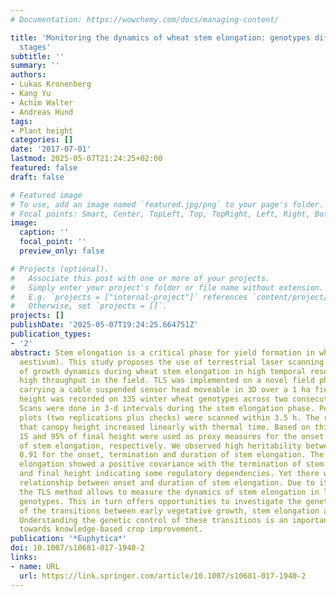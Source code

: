 ```yaml
---
# Documentation: https://wowchemy.com/docs/managing-content/

title: 'Monitoring the dynamics of wheat stem elongation: genotypes differ at critical
  stages'
subtitle: ''
summary: ''
authors:
- Lukas Kronenberg
- Kang Yu
- Achim Walter
- Andreas Hund
tags:
- Plant height
categories: []
date: '2017-07-01'
lastmod: 2025-05-07T21:24:25+02:00
featured: false
draft: false

# Featured image
# To use, add an image named `featured.jpg/png` to your page's folder.
# Focal points: Smart, Center, TopLeft, Top, TopRight, Left, Right, BottomLeft, Bottom, BottomRight.
image:
  caption: ''
  focal_point: ''
  preview_only: false

# Projects (optional).
#   Associate this post with one or more of your projects.
#   Simply enter your project's folder or file name without extension.
#   E.g. `projects = ["internal-project"]` references `content/project/deep-learning/index.md`.
#   Otherwise, set `projects = []`.
projects: []
publishDate: '2025-05-07T19:24:25.664751Z'
publication_types:
- '2'
abstract: Stem elongation is a critical phase for yield formation in wheat (Triticum
  aestivum). This study proposes the use of terrestrial laser scanning (TLS) for phenotyping
  of growth dynamics during wheat stem elongation in high temporal resolution and
  high throughput in the field. TLS was implemented on a novel field phenotyping platform
  carrying a cable suspended sensor head moveable in 3D over a 1 ha field. Canopy
  height was recorded on 335 winter wheat genotypes across two consecutive years.
  Scans were done in 3-d intervals during the stem elongation phase. Per day, 714
  plots (two replications plus checks) were scanned within 3.5 h. The results showed
  that canopy height increased linearly with thermal time. Based on this linearity,
  15 and 95% of final height were used as proxy measures for the onset and termination
  of stem elongation, respectively. We observed high heritability between 0.76 and
  0.91 for the onset, termination and duration of stem elongation. The onset of stem
  elongation showed a positive covariance with the termination of stem elongation
  and final height indicating some regulatory dependencies. Yet there was no apparent
  relationship between onset and duration of stem elongation. Due to its precision,
  the TLS method allows to measure the dynamics of stem elongation in large sets of
  genotypes. This in turn offers opportunities to investigate the genetic control
  of the transitions between early vegetative growth, stem elongation and flowering.
  Understanding the genetic control of these transitions is an important milestone
  towards knowledge-based crop improvement.
publication: '*Euphytica*'
doi: 10.1007/s10681-017-1940-2
links:
- name: URL
  url: https://link.springer.com/article/10.1007/s10681-017-1940-2
---
```

